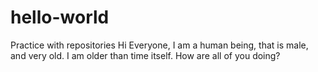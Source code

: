 # hello-world
Practice with repositories
Hi Everyone, I am a human being, that is male, and very old. I am older than time itself. How are all of you doing?
